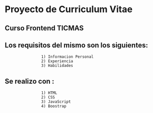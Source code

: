 #  Proyecto de Curriculum Vitae 
## Curso Frontend TICMAS 

## Los requisitos del mismo son los siguientes:

                    1) Informacion Personal
                    2) Experiencia
                    3) Habilidades
                                                
## Se realizo con :
                    1) HTML
                    2) CSS
                    3) JavaScript
                    4) Boostrap
                    
